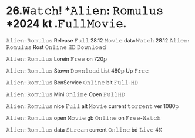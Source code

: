 # 26.𝚆𝚊𝚝𝚌𝚑! *𝙰𝚕𝚒𝚎𝚗: 𝚁𝚘𝚖𝚞𝚕𝚞𝚜 *2024 kt .𝙵𝚞𝚕𝚕𝙼𝚘𝚟𝚒𝚎. 
𝙰𝚕𝚒𝚎𝚗: 𝚁𝚘𝚖𝚞𝚕𝚞𝚜 Release 𝙵𝚞𝚕𝚕 28.12 𝙼𝚘𝚟𝚒𝚎 data
𝚆𝚊𝚝𝚌𝚑 28.12 𝙰𝚕𝚒𝚎𝚗: 𝚁𝚘𝚖𝚞𝚕𝚞𝚜 Rost 𝙾𝚗𝚕𝚒𝚗𝚎 𝙷𝙳 𝙳𝚘𝚠𝚗𝚕𝚘𝚊𝚍

𝙰𝚕𝚒𝚎𝚗: 𝚁𝚘𝚖𝚞𝚕𝚞𝚜 Lorein 𝙵𝚛𝚎𝚎 on 720𝚙

𝙰𝚕𝚒𝚎𝚗: 𝚁𝚘𝚖𝚞𝚕𝚞𝚜 Stown 𝙳𝚘𝚠𝚗𝚕𝚘𝚊𝚍 List 480𝚙 Up 𝙵𝚛𝚎𝚎

𝙰𝚕𝚒𝚎𝚗: 𝚁𝚘𝚖𝚞𝚕𝚞𝚜 BenService 𝙾𝚗𝚕𝚒𝚗𝚎 bit 𝙵𝚞𝚕𝚕-𝙷𝙳

𝙰𝚕𝚒𝚎𝚗: 𝚁𝚘𝚖𝚞𝚕𝚞𝚜 Mini 𝙾𝚗𝚕𝚒𝚗𝚎 Open 𝙵𝚞𝚕𝚕𝙷𝙳 

𝙰𝚕𝚒𝚎𝚗: 𝚁𝚘𝚖𝚞𝚕𝚞𝚜 nice 𝙵𝚞𝚕𝚕 alt 𝙼𝚘𝚟𝚒𝚎 current 𝚝𝚘𝚛𝚛𝚎𝚗𝚝 ver 1080𝚙

𝙰𝚕𝚒𝚎𝚗: 𝚁𝚘𝚖𝚞𝚕𝚞𝚜 open 𝙼𝚘𝚟𝚒𝚎 gb 𝙾𝚗𝚕𝚒𝚗𝚎 on 𝙵𝚛𝚎𝚎-𝚆𝚊𝚝𝚌𝚑

𝙰𝚕𝚒𝚎𝚗: 𝚁𝚘𝚖𝚞𝚕𝚞𝚜 data 𝚂𝚝𝚛𝚎𝚊𝚖 current 𝙾𝚗𝚕𝚒𝚗𝚎 bd 𝙻𝚒𝚟𝚎 4𝙺
